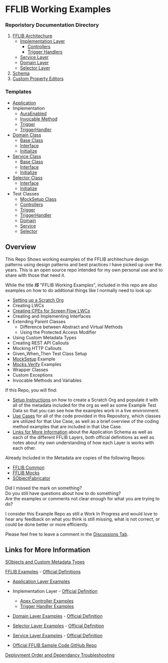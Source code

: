 # FFLIB Working Examples

### Reporistory Documentation Directory
1. [FFLIB Architechure](/documentation/FFLIB.md)
     - [Implementation Layer]()
          - [Controllers](/force-app/main/default/classes/FFLIB%20Examples/Controllers/README.md)
          - [Trigger Handlers](/force-app/main/default/classes/FFLIB%20Examples/TriggerHandlers/README.md)
     - [Service Layer](/force-app/main/default/classes/FFLIB%20Examples/Services/README.md)
     - [Domain Layer](/force-app/main/default/classes/FFLIB%20Examples/Domains/README.md)
     - [Selector Layer](/force-app/main/default/classes/FFLIB%20Examples/Selectors/README.md)
1. [Schema](/force-app/main/default/objects/README.md)
1. [Custom Property Editors](/force-app/main/default/lwc/README.md)

### Templates
- [Application](/force-app/main/default/classes/FFLIB%20Examples/Application/README.md#application-template)
- Implementation
     - [AuraEnabled](/force-app/main/default/classes/FFLIB%20Examples/Controllers/README.md#auraenabled-template)
     - [Invocable Method](/force-app/main/default/classes/FFLIB%20Examples/Controllers/README.md#invocableaction-template)
     - [Trigger](/force-app/main/default/classes/FFLIB%20Examples/TriggerHandlers/README.md)
     - [TriggerHandler](/force-app/main/default/classes/FFLIB%20Examples/TriggerHandlers/README.md)
- [Domain Class](/force-app/main/default/classes/FFLIB%20Examples/Domains/README.md)
     - [Base Class](/force-app/main/default/classes/FFLIB%20Examples/Domains/BaseDomain.cls)
     - [Interface](/force-app/main/default/classes/FFLIB%20Examples/Domains/README.md)
     - [Initialize](/force-app/main/default/classes/FFLIB%20Examples/Domains/README.md)
- [Service Class](/force-app/main/default/classes/FFLIB%20Examples/Services/README.md)
     - [Base Class](/force-app/main/default/classes/FFLIB%20Examples/Services/BaseService.cls)
     - [Interface](/force-app/main/default/classes/FFLIB%20Examples/Services/README.md)
     - [Initialize](/force-app/main/default/classes/FFLIB%20Examples/Services/README.md)
- [Selector Class](/force-app/main/default/classes/FFLIB%20Examples/Selectors/README.md)
     - [Interface](/force-app/main/default/classes/FFLIB%20Examples/Selectors/README.md)
     - [Initialize](/force-app/main/default/classes/FFLIB%20Examples/Selectors/README.md)
- Test Classes
     - [MockSetup Class](/documentation/MockSetup-Class#8-final-product)
     - [Controllers](/force-app/main/default/classes/FFLIB%20Examples/Controllers/README.md)
     - [Trigger](/force-app/main/default/classes/FFLIB%20Examples/TriggerHandlers/README.md)
     - [TriggerHandler](/force-app/main/default/classes/FFLIB%20Examples/TriggerHandlers/README.md)
     - [Domain](/force-app/main/default/classes/FFLIB%20Examples/Domains/README.md)
     - [Service](/force-app/main/default/classes/FFLIB%20Examples/Services/README.md)
     - [Selector](/force-app/main/default/classes/FFLIB%20Examples/Selectors/README.md)

## Overview

This Repo Shows working examples of the FFLIB architechure design patterns using design patterns and best practices I have picked up over the years. This is an open source repo intended for my own personal use and to share with those that need it. 

While the title ___IS___ "FFLIB Working Examples", included in this repo are also examples on how to do addtional things like I normally need to look up:
- [Setting up a Scratch Org](/documentation/Setup-Scratch-Org.md)
- Creating LWCs
- [Creating CPEs for Screen Flow LWCs](/force-app/main/default/lwc)
- Creating and Implementing Interfaces
- Extending Parent Classes
     - Difference between Abstract and Virtual Methods
     - Using the Protected Access Modifier
- Using Custom Metadata Types
- Creating REST API Callouts
- Mocking HTTP Callouts
- Given_When_Then Test Class Setup
- [MockSetup](/documentation/MockSetup-Class) Example
- [Mocks.Verify](/documentation/Mocks.Verify-Examples.md) Examples
- Wrapper Classes
- Custom Exceptions
- Invocable Methods and Variables

If this Repo, you will find:
- [Setup Instructions](/documentation/Setup-Scratch-Org.md) on how to create a Scratch Org and populate it with all of the metadata included for the org as well as some Example Test Data so that you can see how the examples work in a live environment.
- [Use Cases](/documentation/Example-Use-Cases.md) for all of the code provided in this Repository, which classes are utilized for that Use Case, as well as a brief overview of the coding method examples that are included in that Use Case.
- [Links for More Information](#links-for-more-information) about the Application Schema as well as each of the different FFLIB Layers, both official definitions as well as notes about my own understanding of how each Layer is works with each other.

Already Included in the Metadata are copies of the following Repos:
- [FFLIB Common](/force-app/main/default/classes/FFLIB%20Common%20Classes/FFLIB_COMMON)
- [FFLIB Mocks](/force-app/main/default/classes/FFLIB%20Common%20Classes/APEX_MOCKS) 
- [SObjectFabricator](/force-app/main/default/classes/FFLIB%20Common%20Classes/SOBJECT_FABRICATOR)

Did I missed the mark on something? <br>
Do you still have questions about how to do something? <br>
Are the examples or comments not clear enough for what you are trying to do?

I consider this Example Repo as still a Work In Progress and would love to hear any feedback on what you think is still missing, what is not correct, or could be done better or more efficiently. 

Please feel free to leave a comment in the [Discussions Tab](https://github.com/SRileyCoyote/FFLIB_Working_Examples/discussions). 

## Links for More Information 

[SObjects and Custom Metadata Types](/documentation/SObject-Schema.md)

[FFLIB Examples](/force-app/main/default/classes/FFLIB%20Examples) - [Official Definitions](https://fflib.dev/docs)
- [Application Layer Examples](/force-app/main/default/classes/FFLIB%20Examples/Application)
- Implementation Layer - [Official Definition](https://fflib.dev/docs/implementation-layer/overview)
     - [Apex Controller Examples](/force-app/main/default/classes/FFLIB%20Examples/Controllers)
     - [Trigger Handler Examples](/force-app/main/default/classes/FFLIB%20Examples/TriggerHandlers)
- [Domain Layer Examples](/force-app/main/default/classes/FFLIB%20Examples/Domains)  - [Official Definition](https://fflib.dev/docs/domain-layer/overview)
- [Selector Layer Examples](/force-app/main/default/classes/FFLIB%20Examples/Selectors) - [Official Definition](https://fflib.dev/docs/selector-layer/overview)
- [Service Layer Examples](/force-app/main/default/classes/FFLIB%20Examples/Services) - [Official Definition](https://fflib.dev/docs/service-layer/overview)

- [Official FFLIB Sample Code GitHub Repo](https://github.com/apex-enterprise-patterns/fflib-apex-common-samplecode)

[Deployment Order and Dependancy Troubleshooting](/force-app/main/default/classes/FFLIB%20Examples/README.md#deployment-order)

